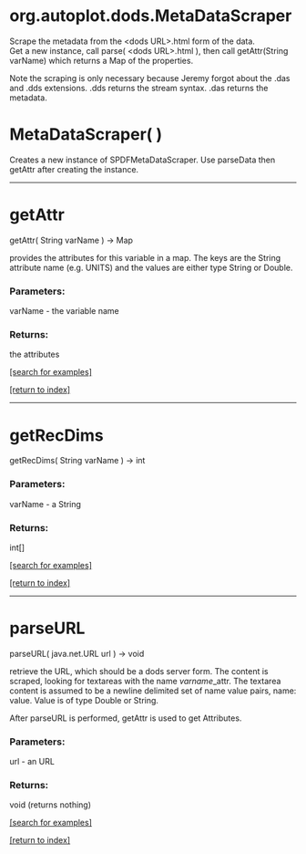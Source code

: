 # org.autoplot.dods.MetaDataScraper

Scrape the metadata from the &lt;dods URL&gt;.html form of the data.  
 Get a new instance, call parse( &lt;dods URL&gt;.html ), then 
 call getAttr(String varName) which returns a Map of the properties.

 Note the scraping is only necessary because Jeremy forgot about the
 .das and .dds extensions.  .dds returns the stream syntax.  .das returns 
 the metadata.

# MetaDataScraper( )
Creates a new instance of SPDFMetaDataScraper.  Use parseData then getAttr after creating the instance.

***
<a name="getAttr"></a>
# getAttr
getAttr( String varName ) &rarr; Map

provides the attributes for this variable in a map.  The keys are the String 
 attribute name (e.g. UNITS) and the values are either type String or Double.

### Parameters:
varName - the variable name

### Returns:
the attributes

<a href="https://github.com/autoplot/dev/search?q=getAttr&unscoped_q=getAttr">[search for examples]</a>

<a href="https://github.com/autoplot/documentation/blob/master/javadoc/index-all.md">[return to index]</a>

***
<a name="getRecDims"></a>
# getRecDims
getRecDims( String varName ) &rarr; int



### Parameters:
varName - a String

### Returns:
int[]


<a href="https://github.com/autoplot/dev/search?q=getRecDims&unscoped_q=getRecDims">[search for examples]</a>

<a href="https://github.com/autoplot/documentation/blob/master/javadoc/index-all.md">[return to index]</a>

***
<a name="parseURL"></a>
# parseURL
parseURL( java.net.URL url ) &rarr; void

retrieve the URL, which should be a dods server form.  The
 content is scraped, looking for textareas with the name
 <i>varname</i>_attr.  The textarea content is assumed to
 be a newline delimited set of name value pairs, name: value.
 Value is of type Double or String.

 After parseURL is performed, getAttr is used to get Attributes.

### Parameters:
url - an URL

### Returns:
void (returns nothing)


<a href="https://github.com/autoplot/dev/search?q=parseURL&unscoped_q=parseURL">[search for examples]</a>

<a href="https://github.com/autoplot/documentation/blob/master/javadoc/index-all.md">[return to index]</a>

